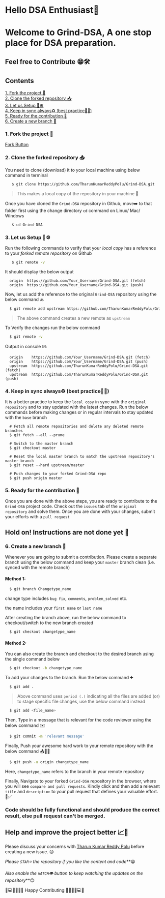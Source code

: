 # Hello DSA Enthusiast👋
# Welcome to Grind-DSA, A one stop place for DSA preparation.

## Feel free to Contribute 😁🛠

## Contents

[1. Fork the project 🔪](https://github.com/TharunKumarReddyPolu/Grind-DSA#1-fork-the-project-) <br>
[2. Clone the forked repository 📥](https://github.com/TharunKumarReddyPolu/Grind-DSA#2-clone-the-forked-repository-)<br>
[3. Let us Setup 🔧⚙️](https://github.com/TharunKumarReddyPolu/Grind-DSA#3-let-us-setup-%EF%B8%8F)<br>
[4. Keep in sync always♻️ (best practice🤝🏻) ](https://github.com/TharunKumarReddyPolu/Grind-DSA#4-keep-in-sync-always%EF%B8%8F-best-practice)<br>
[5. Ready for the contribution 🌝](https://github.com/TharunKumarReddyPolu/Grind-DSA#5-ready-for-the-contribution-)<br>
[6. Create a new branch 🌱](https://github.com/TharunKumarReddyPolu/Grind-DSA#6-create-a-new-branch-)<br>


### 1. Fork the project 🔪

   [Fork Button](https://github.com/TharunKumarReddyPolu/Grind-DSA)

### 2. Clone the forked repository 📥

  You need to clone (download) it to your local machine using below command in terminal
```bash
   $ git clone https://github.com/TharunKumarReddyPolu/Grind-DSA.git
```
> This makes a local copy of the repository in your machine 📂

  Once you have cloned the `Grind-DSA` repository in Github, move➡️ to that folder first using the change directory `cd` command on Linux/ Mac/ Windows
```bash
   $ cd Grind-DSA
```

### 3. Let us Setup 🔧⚙️
Run the following commands to verify that your _local copy_ has a reference to your _forked remote repository_ on Github
```bash
   $ git remote -v
```
It should display the below output
```
  origin  https://github.com/Your_Username/Grind-DSA.git (fetch)
  origin  https://github.com/Your_Username/Grind-DSA.git (push)
```

Now, let us add the reference to the original `Grind-DSA` repository using the below command 🔙
```bash
  $ git remote add upstream https://github.com/TharunKumarReddyPolu/Grind-DSA.git
```
> The above command creates a new remote as `upstream`

To Verify the changes run the below command
```bash
  $ git remote -v
```
Output in console ☑️:
```
  origin    https://github.com/Your_Username/Grind-DSA.git (fetch)
  origin    https://github.com/Your_Username/Grind-DSA.git (push)
  upstream  https://github.com/TharunKumarReddyPolu/Grind-DSA.git (fetch)
  upstream  https://github.com/TharunKumarReddyPolu/Grind-DSA.git (push)
```

### 4. Keep in sync always♻️ (best practice🤝🏻) 
It is a better practice to keep the `local copy` in sync with the `original repository` and to stay updated with the latest changes. Run the below commands before making changes or in regular intervals to stay updated with the `base` branch

```
  # Fetch all remote repositories and delete any deleted remote branches
  $ git fetch --all --prune

  # Switch to the master branch
  $ git checkout master

  # Reset the local master branch to match the upstream repository's master branch
  $ git reset --hard upstream/master

  # Push changes to your forked Grind-DSA repo
  $ git push origin master
```

### 5. Ready for the contribution 🌝
Once you are done with the above steps, you are ready to contribute to the `Grind-DSA` project code. Check out the `issues` tab of the `original repository` and solve them. Once you are done with your changes, submit your efforts with a `pull request`

## Hold on! Instructions are not done yet 🌚

### 6. Create a new branch 🌱
Whenever you are going to submit a contribution. Please create a separate branch using the below command and keep your `master` branch clean (i.e. synced with the remote branch)
#### Method 1:
```bash
  $ git branch Changetype_name
```
change type includes `bug fix`, `comments`, `problem_solved` etc.

the name includes your `first name` or `last name`

After creating the branch above, run the below command to checkout/switch to the new branch created
```bash
  $ git checkout changetype_name
```
#### Method 2:
You can also create the branch and checkout to the desired branch using the single command below
```bash
  $ git checkout -b changetype_name
```

To add your changes to the branch. Run the below command ➕️
```bash
  $ git add . 
```
> Above command uses `period (.)` indicating all the files are added (or)
> to stage specific file changes, use the below command instead

```bash
  $ git add <file_name>
```

Then, Type in a message that is relevant for the code reviewer using the below command ✉️
```bash
  $ git commit -m 'relevant message'
```

Finally, Push your awesome hard work to your remote repository with the below command 📤🤝🏻
```bash
  $ git push -u origin changetype_name
```
Here, `changetype_name` refers to the branch in your remote repository

Finally, Navigate to your forked `Grind-DSA` repository in the browser, where you will see `compare and pull requests`. Kindly click and then add a relevant `title` and `description` to your pull request that defines your valuable effort. 🥳✅️

### Code should be fully functional and should produce the correct result, else pull request can't be merged.

## Help and improve the project better 📈🤗

Please discuss your concerns with [Tharun Kumar Reddy Polu](https://www.linkedin.com/in/polu-tharun-kumar-reddy/) before creating a new issue. 😉

_Please `STAR`⭐️ the repository if you like the content and code_**😁

_Also enable the `WATCH`👁 button to keep watching the updates on the repository_**😉

💯💻🧑‍💻👩‍💻 Happy Contributing 👩‍💻🧑‍💻💻💯